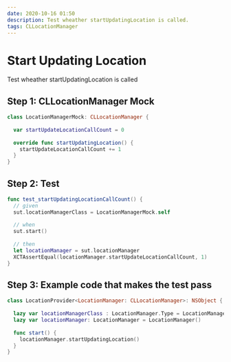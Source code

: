 ```yaml
---
date: 2020-10-16 01:50
description: Test wheather startUpdatingLocation is called.
tags: CLLocationManager
---
```


# Start Updating Location

Test wheather startUpdatingLocation is called

## Step 1: CLLocationManager Mock

```swift
class LocationManagerMock: CLLocationManager {
  
  var startUpdateLocationCallCount = 0
  
  override func startUpdatingLocation() {
    startUpdateLocationCallCount += 1
  }
}
```

## Step 2: Test

```swift
func test_startUpdatingLocationCallCount() {
  // given
  sut.locationManagerClass = LocationManagerMock.self
  
  // when
  sut.start()
  
  // then
  let locationManager = sut.locationManager
  XCTAssertEqual(locationManager.startUpdateLocationCallCount, 1)
}
```

## Step 3: Example code that makes the test pass

```swift
class LocationProvider<LocationManager: CLLocationManager>: NSObject {
  
  lazy var locationManagerClass : LocationManager.Type = LocationManager.self
  lazy var locationManager: LocationManager = LocationManager()
  
  func start() {
    locationManager.startUpdatingLocation()
  }
}
```

